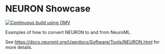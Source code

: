 NEURON Showcase
===============
[![Continuous build using OMV](https://github.com/OpenSourceBrain/NEURONShowcase/actions/workflows/omv-ci.yml/badge.svg)](https://github.com/OpenSourceBrain/NEURONShowcase/actions/workflows/omv-ci.yml)

Examples of how to convert NEURON to and from NeuroML. 

See https://docs.neuroml.org/Userdocs/Software/Tools/NEURON.html for more details.
